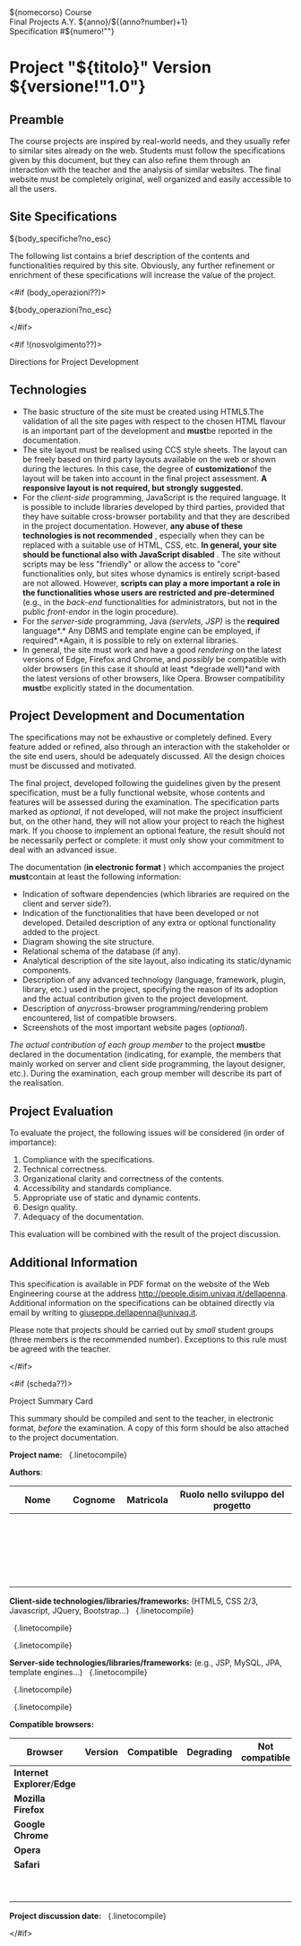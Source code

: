 <html>
<head>
<meta charset="UTF-8"/>
<title>${nomecorso}: Final Course Projects</title>
<style>${css?no_esc}</style>
</head>

<body>

<body>
<section class="intestazione">
<div class="ncorso">${nomecorso} Course</div>
<div class="aa">Final Projects A.Y. ${anno}/${(anno?number)+1}</div>
<div class="nprogetto">Specification #${numero!""}</div>
</section>



<h1>Project "${titolo}" <span class="versione">Version ${versione!"1.0"}</span></h1>

## Preamble

The course projects are inspired by real-world needs, and they usually refer to similar sites already on the web. Students must follow the specifications given by this document, but they can also refine them through an interaction with the teacher and the analysis of similar websites. The final website must be completely original, well organized and easily accessible to all the users.  

## Site Specifications

<div>${body_specifiche?no_esc}</div>

The following list contains a brief description of the contents and functionalities required by this site. Obviously, any further refinement or enrichment of these specifications will increase the value of the project.

<#if (body_operazioni??)>

<div>${body_operazioni?no_esc}</div>


</#if>

</section>

<#if !(nosvolgimento??)>

<section class="break intestazione">
Directions for Project Development
</section>

<section class="indicazioni">

## Technologies

- The basic structure of the site must be created using HTML5.The validation of all the site pages with respect to the chosen HTML flavour is an important part of the development and **must**be reported in the documentation.
- The site layout must be realised using CCS style sheets. The layout can be freely based on third party layouts available on the web or shown during the lectures. In this case, the degree of **customization**of the layout will be taken into account in the final project assessment. **A responsive layout is not
required, but strongly suggested.**
- For the *client-side* programming, JavaScript is the required language. It is possible to include libraries developed by third parties, provided that they have suitable cross-browser portability and that they are described in the project documentation. However, **any
abuse of these technologies is not recommended** , especially when they can be replaced with a suitable use of HTML, CSS, etc. **In general, your site should
be functional also with JavaScript disabled** . The site without scripts may be less "friendly" or allow the access to "core" functionalities only, but sites whose dynamics is entirely script-based are not allowed. However, **scripts
can play a more important a role in the functionalities whose users are restricted
and pre-determined** (e.g., in the *back-end* functionalities for administrators, but not in the public *front-end*or in the login procedure).
- For the *server-side* programming, Java *(servlets,
JSP)* is the **required** language*.* Any DBMS and template engine can be employed, if required*.*Again, it is possible to rely on
external libraries.
- In general, the site must work and have a good *rendering* on the latest versions of Edge, Firefox and Chrome, and *possibly* be compatible with older browsers (in this case it should at least *degrade
well)*and with the latest versions of other browsers, like Opera. Browser
compatibility **must**be explicitly stated in the documentation.  

## Project Development and Documentation

The specifications may not be exhaustive or completely defined. Every feature added or refined, also through an interaction with the stakeholder or the site end users, should be adequately discussed. All the design choices must be discussed and motivated.

The final project, developed following the guidelines given by the present specification, must be a fully functional website, whose contents and features will be assessed during the examination. The specification parts marked as *optional*, if not developed, will not make the project insufficient but, on the other hand, they will not allow your project to reach the highest mark. If you choose to implement an optional feature, the result should not be necessarily perfect or complete: it must only show your commitment to deal with an advanced issue.

The documentation (**in electronic format** ) which accompanies the project **must**contain at least the following information:
- Indication of software dependencies (which libraries are required on the client and server side?).
- Indication of the functionalities that have been developed or not developed. Detailed description of any extra or optional functionality added to the project.
- Diagram showing the site structure.
- Relational schema of the database (if any).
- Analytical description of the site layout, also indicating its static/dynamic components.
- Description of any advanced technology (language, framework, plugin, library, etc.) used in the project, specifying the reason of its adoption and the actual contribution given to the project development.
- Description of *any*cross-browser programming/rendering problem encountered, list of compatible browsers.
- Screenshots of the most important website pages (*optional*).

*The actual contribution of each group member* to the project **must**be declared in the documentation (indicating, for example, the members that mainly worked on server and client side programming, the layout designer, etc.). During the examination, each group member will describe its part of the realisation.  

## Project Evaluation

To evaluate the project, the following issues will be considered (in order of importance):
1. Compliance with the specifications.
2. Technical correctness.
3. Organizational clarity and correctness of the contents.
4. Accessibility and standards compliance.
5. Appropriate use of static and dynamic contents. 
6. Design quality.
7. Adequacy of the documentation.

This evaluation will be combined with the result of the project discussion.  

## Additional Information

This specification is available in PDF format on the website of the Web Engineering course at the address http://people.disim.univaq.it/dellapenna. Additional information on the specifications can be obtained directly via email by writing to giuseppe.dellapenna@univaq.it.

Please note that projects should be carried out by *small* student groups (three members is the recommended number). Exceptions to this rule must be agreed with the teacher.  


</section>

</#if>


<#if (scheda??)>

<section class="break intestazione">
Project Summary Card
</section>

<section class="scheda">

This summary should be compiled and sent to the teacher, in electronic format, *before* the examination. A copy of this form should be also attached to the project documentation.

**Project name:**   &nbsp;
{.linetocompile}

**Authors**:  

<table>
<thead>
<tr><th style="width:20%">Nome</th><th style="width:20%">Cognome</th><th style="width:10%">Matricola</th><th>Ruolo nello sviluppo del progetto</th></tr>
</thead>
<tbody>
<tr><td> </td><td> </td><td> </td><td> </td></tr>
<tr><td> </td><td> </td><td> </td><td> </td></tr>
<tr><td> </td><td> </td><td> </td><td> </td></tr>
<tr><td> </td><td> </td><td> </td><td> </td></tr>
<tr><td> </td><td> </td><td> </td><td> </td></tr>
</tbody>
</table>

**Client-side technologies/libraries/frameworks:** (HTML5, CSS 2/3, Javascript, JQuery, Bootstrap...)   &nbsp;
{.linetocompile}

  &nbsp;
{.linetocompile}

  &nbsp;
{.linetocompile}

**Server-side technologies/libraries/frameworks:** (e.g., JSP, MySQL, JPA, template engines...)   &nbsp;
{.linetocompile}

  &nbsp;
{.linetocompile}

  &nbsp;
{.linetocompile}

**Compatible browsers:**  

| **Browser**                    | **Version** | **Compatible** | **Degrading** | **Not compatible** | **Not tried** |
|--------------------------------|-------------|----------------|---------------|--------------------|---------------|
| **Internet Explorer**/**Edge** |             |                |               |                    |               |
| **Mozilla Firefox**            |             |                |               |                    |               |
| **Google Chrome**              |             |                |               |                    |               |
| **Opera**                      |             |                |               |                    |               |
| **Safari**                     |             |                |               |                    |               |
| &nbsp;                               |             |                |               |                    |               |
| &nbsp;                               |             |                |               |                    |               |

**Project discussion date:**   &nbsp;
{.linetocompile}


</#if>


</body>
</html>